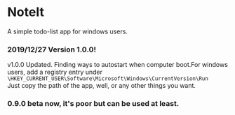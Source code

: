 # NoteIt

A simple todo-list app for windows users.

### 2019/12/27 Version 1.0.0!

v1.0.0 Updated.
Finding ways to autostart when computer boot.For windows users, add a registry entry under  
`\HKEY_CURRENT_USER\Software\Microsoft\Windows\CurrentVersion\Run`  
Just copy the path of the app, well, or any other things you want.

### 0.9.0 beta now, it's poor but can be used at least.
